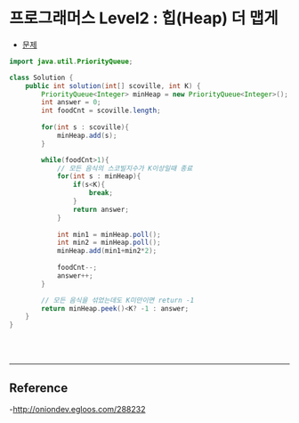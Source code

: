 # 프로그래머스 Level2 : 힙(Heap) 더 맵게

- [문제](https://programmers.co.kr/learn/courses/30/lessons/42626)

```java
import java.util.PriorityQueue;

class Solution {    
    public int solution(int[] scoville, int K) {
        PriorityQueue<Integer> minHeap = new PriorityQueue<Integer>(); 
        int answer = 0;
        int foodCnt = scoville.length;
        
        for(int s : scoville){
            minHeap.add(s);
        }

        while(foodCnt>1){
            // 모든 음식의 스코빌지수가 K이상일때 종료
            for(int s : minHeap){
                if(s<K){
                    break;
                }       
                return answer;
            }
            
            int min1 = minHeap.poll();
            int min2 = minHeap.poll();
            minHeap.add(min1+min2*2);
            
            foodCnt--;
            answer++;
        }

        // 모든 음식을 섞었는데도 K미만이면 return -1
        return minHeap.peek()<K? -1 : answer;
    }
}
```

<br>
<br>

- - -
## Reference
-<http://oniondev.egloos.com/288232>